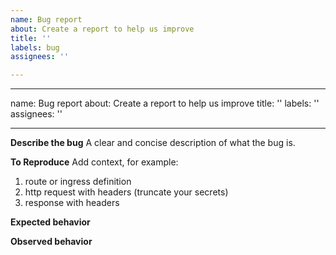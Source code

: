 ```yaml
---
name: Bug report
about: Create a report to help us improve
title: ''
labels: bug
assignees: ''

---
```


---
name: Bug report
about: Create a report to help us improve
title: ''
labels: ''
assignees: ''

---

**Describe the bug**
A clear and concise description of what the bug is.

**To Reproduce**
Add context, for example:
1. route or ingress definition 
2. http request with headers (truncate your secrets)
3. response with headers 

**Expected behavior**

**Observed behavior**
